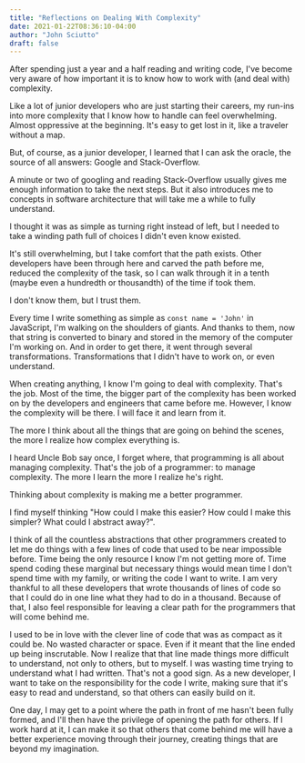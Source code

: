 ```yaml
---
title: "Reflections on Dealing With Complexity" 
date: 2021-01-22T08:36:10-04:00 
author: "John Sciutto" 
draft: false
---
```


After spending just a year and a half reading and writing code, I've become
very aware of how important it is to know how to work with (and deal with)
complexity.

Like a lot of junior developers who are just starting their careers, my
run-ins into more complexity that I know how to handle can feel overwhelming.
Almost oppressive at the beginning. It's easy to get lost in it, like a
traveler without a map.

But, of course, as a junior developer, I learned that I can ask the oracle, the
source of all answers: Google and Stack-Overflow.

A minute or two of googling and reading Stack-Overflow usually gives me enough
information to take the next steps. But it also introduces me to concepts in
software architecture that will take me a while to fully understand.

I thought it was as simple as turning right instead of left, but I needed to
take a winding path full of choices I didn't even know existed.

It's still overwhelming, but I take comfort that the path exists. Other
developers have been through here and carved the path before me, reduced the
complexity of the task, so I can walk through it in a tenth (maybe even a
hundredth or thousandth) of the time if took them.

I don't know them, but I trust them.

Every time I write something as simple as `const name = 'John'` in JavaScript,
I'm walking on the shoulders of giants. And thanks to them, now that string is
converted to binary and stored in the memory of the computer I'm working on.
And in order to get there, it went through several transformations.
Transformations that I didn't have to work on, or even understand.

When creating anything, I know I'm going to deal with complexity. That's the
job. Most of the time, the bigger part of the complexity has been worked on by
the developers and engineers that came before me. However, I know the
complexity will be there. I will face it and learn from it.

The more I think about all the things that are going on behind the scenes, the
more I realize how complex everything is.

I heard Uncle Bob say once, I forget where, that programming is all about
managing complexity. That's the job of a programmer: to manage complexity. The
more I learn the more I realize he's right.

Thinking about complexity is making me a better programmer.

I find myself thinking "How could I make this easier? How could I
make this simpler? What could I abstract away?".

I think of all the countless abstractions that other programmers created to let
me do things with a few lines of code that used to be near impossible before.
Time being the only resource I know I'm not getting more of. Time spend coding
these marginal but necessary things would mean time I don't spend time with my
family, or writing the code I want to write. I am very thankful to all these
developers that wrote thousands of lines of code so that I could do in one line
what they had to do in a thousand. Because of that, I also feel responsible for
leaving a clear path for the programmers that will come behind me.

I used to be in love with the clever line of code that was as compact as it
could be. No wasted character or space. Even if it meant that the line ended up
being inscrutable. Now I realize that that line made things more difficult to
understand, not only to others, but to myself. I was wasting time trying to
understand what I had written. That's not a good sign. As a new developer, I
want to take on the responsibility for the code I write, making sure that it's
easy to read and understand, so that others can easily build on it.

One day, I may get to a point where the path in front of me hasn't been fully
formed, and I'll then have the privilege of opening the path for others. If I
work hard at it, I can make it so that others that come behind me will have a
better experience moving through their journey, creating things that are beyond
my imagination.

